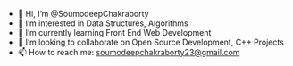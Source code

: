 - 👋 Hi, I’m @SoumodeepChakraborty
- 👀 I’m interested in Data Structures, Algorithms
- 🌱 I’m currently learning Front End Web Development
- 💞️ I’m looking to collaborate on Open Source Development, C++ Projects
- 📫 How to reach me: soumodeepchakraborty23@gmail.com

<!---
SoumodeepChakraborty/SoumodeepChakraborty is a ✨ special ✨ repository because its `README.md` (this file) appears on your GitHub profile.
You can click the Preview link to take a look at your changes.
--->
